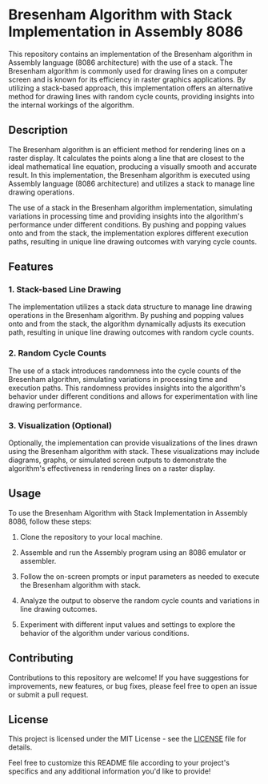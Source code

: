 # Bresenham Algorithm with Stack Implementation in Assembly 8086

This repository contains an implementation of the Bresenham algorithm in Assembly language (8086 architecture) with the use of a stack. The Bresenham algorithm is commonly used for drawing lines on a computer screen and is known for its efficiency in raster graphics applications. By utilizing a stack-based approach, this implementation offers an alternative method for drawing lines with random cycle counts, providing insights into the internal workings of the algorithm.

## Description

The Bresenham algorithm is an efficient method for rendering lines on a raster display. It calculates the points along a line that are closest to the ideal mathematical line equation, producing a visually smooth and accurate result. In this implementation, the Bresenham algorithm is executed using Assembly language (8086 architecture) and utilizes a stack to manage line drawing operations.

The use of a stack in the Bresenham algorithm implementation, simulating variations in processing time and providing insights into the algorithm's performance under different conditions. By pushing and popping values onto and from the stack, the implementation explores different execution paths, resulting in unique line drawing outcomes with varying cycle counts.

## Features

### 1. Stack-based Line Drawing

The implementation utilizes a stack data structure to manage line drawing operations in the Bresenham algorithm. By pushing and popping values onto and from the stack, the algorithm dynamically adjusts its execution path, resulting in unique line drawing outcomes with random cycle counts.

### 2. Random Cycle Counts

The use of a stack introduces randomness into the cycle counts of the Bresenham algorithm, simulating variations in processing time and execution paths. This randomness provides insights into the algorithm's behavior under different conditions and allows for experimentation with line drawing performance.

### 3. Visualization (Optional)

Optionally, the implementation can provide visualizations of the lines drawn using the Bresenham algorithm with stack. These visualizations may include diagrams, graphs, or simulated screen outputs to demonstrate the algorithm's effectiveness in rendering lines on a raster display.

## Usage

To use the Bresenham Algorithm with Stack Implementation in Assembly 8086, follow these steps:

1. Clone the repository to your local machine.

2. Assemble and run the Assembly program using an 8086 emulator or assembler.

3. Follow the on-screen prompts or input parameters as needed to execute the Bresenham algorithm with stack.

4. Analyze the output to observe the random cycle counts and variations in line drawing outcomes.

5. Experiment with different input values and settings to explore the behavior of the algorithm under various conditions.

## Contributing

Contributions to this repository are welcome! If you have suggestions for improvements, new features, or bug fixes, please feel free to open an issue or submit a pull request.

## License

This project is licensed under the MIT License - see the [LICENSE](LICENSE) file for details.

Feel free to customize this README file according to your project's specifics and any additional information you'd like to provide!
